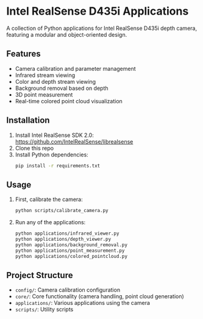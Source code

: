 # Intel RealSense D435i Applications

A collection of Python applications for Intel RealSense D435i depth camera, featuring a modular and object-oriented design.

## Features

- Camera calibration and parameter management
- Infrared stream viewing
- Color and depth stream viewing
- Background removal based on depth
- 3D point measurement
- Real-time colored point cloud visualization

## Installation

1. Install Intel RealSense SDK 2.0: https://github.com/IntelRealSense/librealsense
3. Clone this repo
2. Install Python dependencies:
   ```bash
   pip install -r requirements.txt
   ```

## Usage

1. First, calibrate the camera:
   ```bash
   python scripts/calibrate_camera.py
   ```

2. Run any of the applications:
   ```bash
   python applications/infrared_viewer.py
   python applications/depth_viewer.py
   python applications/background_removal.py
   python applications/point_measurement.py
   python applications/colored_pointcloud.py
   ```

## Project Structure

- `config/`: Camera calibration configuration
- `core/`: Core functionality (camera handling, point cloud generation)
- `applications/`: Various applications using the camera
- `scripts/`: Utility scripts
